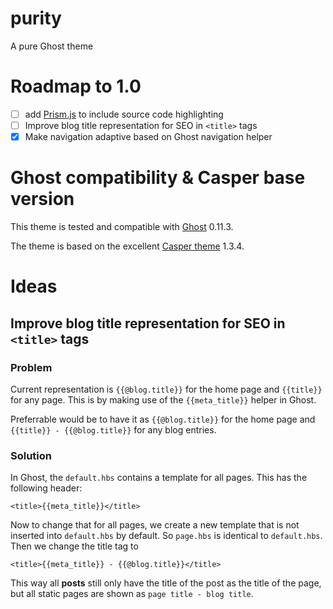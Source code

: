 # purity
A pure Ghost theme

# Roadmap to 1.0

- [ ] add [Prism.js](http://prismjs.com/) to include source code highlighting
- [ ] Improve blog title representation for SEO in `<title>` tags
- [x] Make navigation adaptive based on Ghost navigation helper

# Ghost compatibility & Casper base version

This theme is tested and compatible with [Ghost](https://github.com/TryGhost/Ghost) 0.11.3.

The theme is based on the excellent [Casper theme](https://github.com/TryGhost/Casper) 1.3.4.

# Ideas

## Improve blog title representation for SEO in `<title>` tags

### Problem

Current representation is `{{@blog.title}}` for the home page and `{{title}}` for any page. This is by making use of the `{{meta_title}}` helper in Ghost.

Preferrable would be to have it as `{{@blog.title}}` for the home page and `{{title}} - {{@blog.title}}` for any blog entries.

### Solution

In Ghost, the `default.hbs` contains a template for all pages. This has the following header:

    <title>{{meta_title}}</title>

Now to change that for all pages, we create a new template that is not inserted into `default.hbs` by default. So `page.hbs` is identical to `default.hbs`. Then we change the title tag to

    <title>{{meta_title}} - {{@blog.title}}</title>

This way all **posts** still only have the title of the post as the title of the page, but all static pages are shown as `page title - blog title`.
